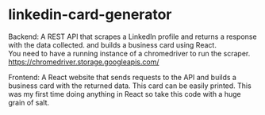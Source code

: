 # linkedin-card-generator

Backend:
A REST API that scrapes a LinkedIn profile and returns a response with the data collected. and builds a business card using React.
<br>
You need to have a running instance of a chromedriver to run the scraper.
https://chromedriver.storage.googleapis.com/

Frontend:
A React website that sends requests to the API and builds a business card with the returned data. This card can be easily printed.
This was my first time doing anything in React so take this code with a huge grain of salt.
